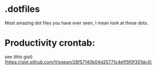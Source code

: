 # .dotfiles

Most amazing dot files you have ever seen, I mean look at these dots. 

# Productivity crontab:

see (this gist)[https://gist.github.com/Visgean/28f57140b04d25771c4e1f5f0f301dc4]